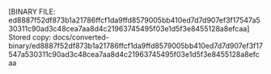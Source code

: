 [BINARY FILE: ed8887f52df873b1a21786ffcf1da9ffd8579005bb410ed7d7d907ef3f17547a530311c90ad3c48cea7aa8d4c21963745495f03e1d5f3e8455128a8efcaa]
Stored copy: docs/converted-binary/ed8887f52df873b1a21786ffcf1da9ffd8579005bb410ed7d7d907ef3f17547a530311c90ad3c48cea7aa8d4c21963745495f03e1d5f3e8455128a8efcaa
